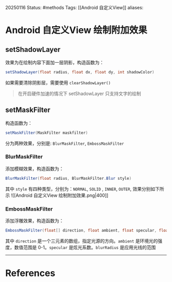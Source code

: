 20250116
Status: #methods
Tags: [[Android 自定义View]] 
aliases: 
# Android 自定义View 绘制附加效果
## setShadowLayer
效果为在绘制内容下面加一层阴影，构造函数为：
```Java
setShadowLayer(float radius, float dx, float dy, int shadowColor)
```
如果需要清除阴影层，需要使用 `clearShadowLayer()`
> 在开启硬件加速的情况下 setShadowLayer 只支持文字的绘制

## setMaskFilter
构造函数为：
```Java
setMaskFilter(MaskFilter maskfilter)
```
分为两种效果，分别是: `BlurMaskFilter`, `EmbossMaskFilter`
### BlurMaskFilter
添加模糊效果，构造函数为：
```Java
BlurMaskFilter(float radius, BlurMaskFilter.Blur style)
```
其中 `style` 有四种类型，分别为：`NORMAL`, `SOLID` , `INNER`, `OUTER`, 效果分别如下所示
![[Android 自定义View 绘制附加效果.png|400]]
### EmbossMaskFilter
添加浮雕效果，构造函数为：
```Java
EmbossMaskFilter(float[] direction, float ambient, float specular, float blurRadius)
```
其中 `direction` 是一个三元素的数组，指定光源的方向。`ambient` 是环境光的强度，数值范围是 0-1。`specular` 是炫光系数。`blurRadius` 是应用光线的范围









---
# References
